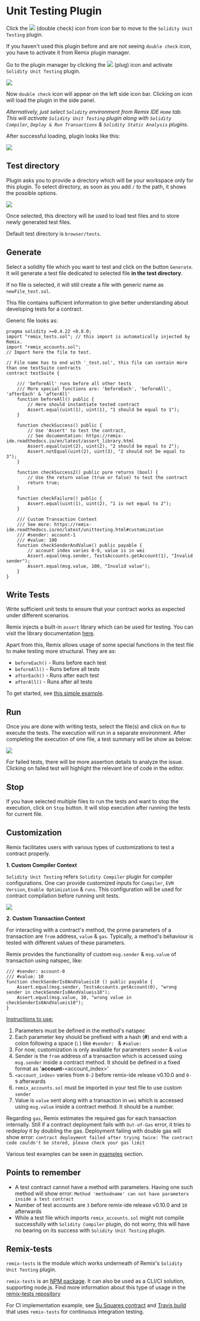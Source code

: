 Unit Testing Plugin
============

Click the
![](images/a-user-testing-icon.png) (double check)
 icon from icon bar to move to the `Solidity Unit Testing` plugin. 
 
 If you haven't used this plugin before and are not seeing `double check` icon, you have to activate it from Remix plugin manager.
 
Go to the plugin manager by clicking the ![](images/a-plug.png) (plug) icon and activate `Solidity Unit Testing` plugin.

![](images/a-unit-testing-from-pm.png)

Now `double check` icon will appear on the left side icon bar. Clicking on icon will load the plugin in the side panel.

<i>Alternatively, just select `Solidity` environment from Remix IDE `Home` tab. This will activate `Solidity Unit Testing` plugin along with `Solidity Compiler`, `Deploy & Run Transactions` & `Solidity Static Analysis` plugins.</i>

After successful loading, plugin looks like this:

![](images/a-unit-testing-feature.png)

Test directory
----------
Plugin asks you to provide a directory which will be your workspace only for this plugin. To select directory, as soon as you add `/` to the path, it shows the possible options. 

![](images/a-unit-testing-test-directory.png)

Once selected, this directory will be used to load test files and to store newly generated test files.

Default test directory is `browser/tests`.

Generate
----------
Select a solidity file which you want to test and click on the button `Generate`. It will generate a test file dedicated to selected file **in the test directory**. 

If no file is selected, it will still create a file with generic name as `newFile_test.sol`.

This file contains sufficient information to give better understanding about developing tests for a contract.

Generic file looks as:

```
pragma solidity >=0.4.22 <0.8.0;
import "remix_tests.sol"; // this import is automatically injected by Remix.
import "remix_accounts.sol";
// Import here the file to test.

// File name has to end with '_test.sol', this file can contain more than one testSuite contracts
contract testSuite {

    /// 'beforeAll' runs before all other tests
    /// More special functions are: 'beforeEach', 'beforeAll', 'afterEach' & 'afterAll'
    function beforeAll() public {
        // Here should instantiate tested contract
        Assert.equal(uint(1), uint(1), "1 should be equal to 1");
    }

    function checkSuccess() public {
        // Use 'Assert' to test the contract, 
        // See documentation: https://remix-ide.readthedocs.io/en/latest/assert_library.html
        Assert.equal(uint(2), uint(2), "2 should be equal to 2");
        Assert.notEqual(uint(2), uint(3), "2 should not be equal to 3");
    }

    function checkSuccess2() public pure returns (bool) {
        // Use the return value (true or false) to test the contract
        return true;
    }
    
    function checkFailure() public {
        Assert.equal(uint(1), uint(2), "1 is not equal to 2");
    }

    /// Custom Transaction Context
    /// See more: https://remix-ide.readthedocs.io/en/latest/unittesting.html#customization
    /// #sender: account-1
    /// #value: 100
    function checkSenderAndValue() public payable {
        // account index varies 0-9, value is in wei
        Assert.equal(msg.sender, TestsAccounts.getAccount(1), "Invalid sender");
        Assert.equal(msg.value, 100, "Invalid value");
    }
}
```

Write Tests
-----------
Write sufficient unit tests to ensure that your contract works as expected under different scenarios. 

Remix injects a built-in `assert` library which can be used for testing. You can visit the library documentation [here](./assert_library).

Apart from this, Remix allows usage of some special functions in the test file to make testing more structural. They are as:

* `beforeEach()` - Runs before each test
* `beforeAll()` - Runs before all tests
* `afterEach()` - Runs after each test
* `afterAll()` - Runs after all tests

To get started, see [this simple example](./unittesting_examples.html#simple-example).

Run
-----
Once you are done with writing tests, select the file(s) and click on `Run` to execute the tests. The execution will run in a separate environment. After completing the execution of one file, a test summary will be show as below:

![](images/a-unit-testing-run-result.png)

For failed tests, there will be more assertion details to analyze the issue. Clicking on failed test will highlight the relevant line of code in the editor.

Stop
-----
If you have selected multiple files to run the tests and want to stop the execution, click on `Stop` button. It will stop execution after running the tests for current file.

Customization
------------------
Remix facilitates users with various types of customizations to test a contract properly.

**1. Custom Compiler Context**

`Solidity Unit Testing` refers `Solidity Compiler` plugin for compiler configurations. One can provide customized inputs for `Compiler`, `EVM Version`, `Enable Optimization` & `runs`. This configuration will be used for contract compilation before running unit tests.

![](images/a-unit-testing-custom-compiler-config.png)

**2. Custom Transaction Context**

For interacting with a contract's method, the prime parameters of a transaction are `from` address, `value` & `gas`. Typically, a method's behaviour is tested with different values of these parameters.

Remix provides the functionality of custom `msg.sender` & `msg.value` of transaction using natspec, like:

```
/// #sender: account-0
/// #value: 10
function checkSenderIs0AndValueis10 () public payable {
    Assert.equal(msg.sender, TestsAccounts.getAccount(0), "wrong sender in checkSenderIs0AndValueis10");
    Assert.equal(msg.value, 10, "wrong value in checkSenderIs0AndValueis10");
}
```
<u>Instructions to use:</u>

1. Parameters must be defined in the method's natspec
2. Each parameter key should be prefixed with a hash (**#**) and end with a colon following a space (**:&nbsp;**) like `#sender: ` & `#value: `
3. For now, customization is only available for parameters `sender` & `value` 
4. Sender is the `from` address of a transaction which is accessed using `msg.sender` inside a contract method. It should be defined in a fixed format as '**account-**<account_index>'
5. `<account_index>` varies from `0-2` before remix-ide release v0.10.0 and `0-9` afterwards
6. `remix_accounts.sol` must be imported in your test file to use custom `sender`
7. Value is `value` sent along with a transaction in `wei` which is accessed using `msg.value` inside a contract method. It should be a number.

Regarding `gas`, Remix estimates the required gas for each transaction internally. Still if a contract deployment fails with `Out-of-Gas` error, it tries to redeploy it by doubling the gas. Deployment failing with double gas will show error: ```contract deployment failed after trying twice: The contract code couldn't be stored, please check your gas limit```

Various test examples can be seen in [examples](./unittesting_examples) section.


Points to remember
------------------

* A test contract cannot have a method with parameters. Having one such method will show error: `Method 'methodname' can not have parameters inside a test contract`
* Number of test accounts are `3` before remix-ide release v0.10.0 and `10` afterwards
* While a test file which imports `remix_accounts.sol` might not compile successfully with `Solidity Compiler` plugin, do not worry, this will have no bearing on its success with `Solidity Unit Testing` plugin.

Remix-tests
----------------------

`remix-tests` is the module which works underneath of Remix's `Solidity Unit Testing` plugin. 

`remix-tests` is an [NPM package](https://www.npmjs.com/package/@remix-project/remix-tests). It can also be used as  a CLI/CI solution, supporting node.js. Find more information about this type of usage in the [remix-tests repository](https://github.com/ethereum/remix-project/tree/master/libs/remix-tests#as-command-line-interface)

For CI implementation example, see [Su Squares contract](https://github.com/su-squares/ethereum-contract/tree/e542f37d4f8f6c7b07d90a6554424268384a4186) and [Travis build](https://travis-ci.org/su-squares/ethereum-contract/builds/446186067) that uses `remix-tests` for continuous integration testing.
